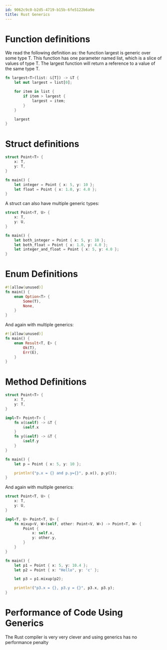 ```yaml
---
id: 9062c9c0-b2d5-4719-b15b-6fe5122b6a9e
title: Rust Generics
---
```


# Function definitions

We read the following definition as: the function largest is generic
over some type T. This function has one parameter named list, which is a
slice of values of type T. The largest function will return a reference
to a value of the same type T.

``` rust
fn largest<T>(list: &[T]) -> &T {
    let mut largest = list[0];

    for item in list {
        if item > largest {
            largest = item;
        }
    }

    largest
}
```

# Struct definitions

``` rust
struct Point<T> {
    x: T,
    y: T,
}

fn main() {
    let integer = Point { x: 5, y: 10 };
    let float = Point { x: 1.0, y: 4.0 };
}
```

A struct can also have multiple generic types:

``` rust
struct Point<T, U> {
    x: T,
    y: U,
}

fn main() {
    let both_integer = Point { x: 5, y: 10 };
    let both_float = Point { x: 1.0, y: 4.0 };
    let integer_and_float = Point { x: 5, y: 4.0 };
}
```

# Enum Definitions

``` rust
#![allow(unused)]
fn main() {
    enum Option<T> {
        Some(T),
        None,
    }
}
```

And again with multiple generics:

``` rust
#![allow(unused)]
fn main() {
    enum Result<T, E> {
        Ok(T),
        Err(E),
    }
}
```

# Method Definitions

``` rust
struct Point<T> {
    x: T,
    y: T,
}

impl<T> Point<T> {
    fn x(&self) -> &T {
        &self.x
    }
    fn y(&self) -> &T {
        &self.y
    }
}

fn main() {
    let p = Point { x: 5, y: 10 };

    println!("p.x = {} and p.y={}", p.x(), p.y());
}
```

And again with multiple generics:

``` rust
struct Point<T, U> {
    x: T,
    y: U,
}

impl<T, U> Point<T, U> {
    fn mixup<V, W>(self, other: Point<V, W>) -> Point<T, W> {
        Point {
            x: self.x,
            y: other.y,
        }
    }
}

fn main() {
    let p1 = Point { x: 5, y: 10.4 };
    let p2 = Point { x: "Hello", y: 'c' };

    let p3 = p1.mixup(p2);

    println!("p3.x = {}, p3.y = {}", p3.x, p3.y);
}
```

# Performance of Code Using Generics

The Rust compiler is very very clever and using generics has no
performance penalty
